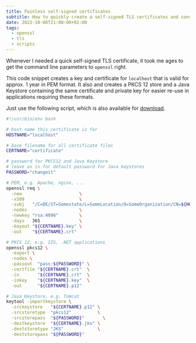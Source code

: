 ```yaml
---
title: Painless self-signed certificates
subtitle: How to quickly create a self-signed TLS certificates and convert it to common formats.
date: 2022-10-06T21:00:00+02:00
tags:
  - openssl
  - tls
  - scripts
---
```


Whenever I needed a quick self-signed TLS certificate, it took me ages
to get the command line parameters to `openssl` right.

This code snippet creates a key and certificate for `localhost` that
is valid for approx. 1 year in PEM format. It also and creates a PKCS 12
store and a Java Keystore containing the same certificate and private key
for easier re-use in applications requiring these formats.

<!--more-->

Just use the following script, which is also available for [download](/attachments/mkselfsignedcert.sh).

```bash
#!/usr/bin/env bash

# host name this certificate is for
HOSTNAME="localhost"

# base filename for all certificate files
CERTNAME="certificate"

# password for PKCS12 and Java Keystore
# leave as is for default password for Java keystores
PASSWORD="changeit"

# PEM, e.g. Apache, nginx, ...
openssl req \
  -new                      \
  -x509                     \
  -subj   "/C=DE/ST=Somestate/L=SomeLocation/O=SomeOrganization/CN=${HOSTNAME}" \
  -nodes                    \
  -newkey "rsa:4096"        \
  -days   365               \
  -keyout "${CERTNAME}.key" \
  -out    "${CERTNAME}.crt"

# PKCS 12, e.g. IIS, .NET applications
openssl pkcs12 \
  -export \
  -nodes \
  -passout  "pass:${PASSWORD}" \
  -certfile "${CERTNAME}.crt"  \
  -in       "${CERTNAME}.crt"  \
  -inkey    "${CERTNAME}.key"  \
  -out      "${CERTNAME}.p12"

# Java Keystore, e.g. Tomcat
keytool -importkeystore \
  -srckeystore   "${CERTNAME}.p12" \
  -srcstoretype  "pkcs12"          \
  -srcstorepass  "${PASSWORD}"       \
  -destkeystore  "${CERTNAME}.jks" \
  -deststoretype "JKS"             \
  -deststorepass "${PASSWORD}"
```
